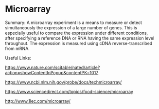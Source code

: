 # Microarray

Summary: A microarray experiment is a means to measure or detect simultaneously the expression of a large number of genes. This is especially useful to compare the expression under different conditions, after specifying a reference DNA or RNA having the same expression level throughout. The expression is measured using cDNA reverse-transcribed from mRNA.


Useful Links:

https://www.nature.com/scitable/nated/article?action=showContentInPopup&contentPK=1017

https://www.ncbi.nlm.nih.gov/probe/docs/techmicroarray/

https://www.sciencedirect.com/topics/food-science/microarray

http://www.1lec.com/microarray/


